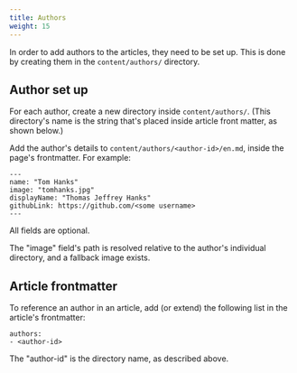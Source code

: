 ```yaml
---
title: Authors
weight: 15
---
```


In order to add authors to the articles, they need to be set up. This is done by
creating them in the `content/authors/` directory.

## Author set up

For each author, create a new directory inside `content/authors/`. (This
directory's name is the string that's placed inside article front matter, as
shown below.)

Add the author's details to `content/authors/<author-id>/en.md`, inside the
page's frontmatter. For example:

```
---
name: "Tom Hanks"
image: "tomhanks.jpg"
displayName: "Thomas Jeffrey Hanks"
githubLink: https://github.com/<some username>
---
```

All fields are optional.

The "image" field's path is resolved relative to the author's individual
directory, and a fallback image exists.

## Article frontmatter

To reference an author in an article, add (or extend) the following list in the
article's frontmatter:

```
authors:
- <author-id>
```

The "author-id" is the directory name, as described above.

